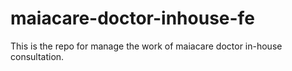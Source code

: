 # maiacare-doctor-inhouse-fe
This is the repo for manage the work of maiacare doctor in-house consultation.
    

 